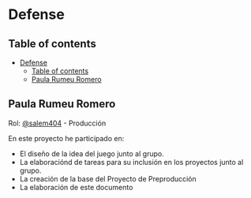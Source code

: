 # Defense

## Table of contents

- [Defense](#defense)
  - [Table of contents](#table-of-contents)
  - [Paula Rumeu Romero](#paula-rumeu-romero)

## Paula Rumeu Romero

Rol: [@salem404](https://github.com/salem404) - Producción

En este proyecto he participado en:

- El diseño de la idea del juego junto al grupo.
- La elaboraciónd de tareas para su inclusión en los proyectos junto al grupo.
- La creación de la base del Proyecto de Preproducción
- La elaboración de este documento
